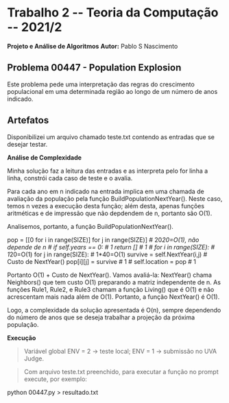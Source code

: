# Trabalho 2 -- Teoria da Computação -- 2021/2

**Projeto e Análise de Algoritmos**
**Autor:** Pablo S Nascimento

## Problema 00447 - Population Explosion

Este problema pede uma interpretação das regras do crescimento populacional em uma determinada região ao longo de um número de anos indicado.

## Artefatos

Disponibilizei um arquivo chamado teste.txt contendo as entradas que se desejar testar.

**Análise de Complexidade**

Minha solução faz a leitura das entradas e as interpreta pelo for linha a linha, constrói cada caso de teste e o avalia. 

Para cada ano em n indicado na entrada implica em uma chamada de avaliação da população pela função BuildPopulationNextYear(). Neste caso, temos n vezes a execução desta função; além desta, apenas funções aritméticas e de impressão que não depdendem de n, portanto são O(1).

Analisemos, portanto, a função BuildPopulationNextYear().

pop = [[0 for i in range(SIZE)] for j in range(SIZE)]   # 20*20=O(1), não depende de n
														#
if self.years == 0:                                     # 1
    return []                                           # 1
														#
for i in range(SIZE):                                   # 1*20=O(1)
    for j in range(SIZE):                               # 1*40=O(1)
        survive = self.NextYear(i,j)                    # Custo de NextYear()
        pop[i][j] = survive                             # 1
														#
self.location = pop                                     # 1

Portanto O(1) + Custo de NextYear(). Vamos avaliá-la:
NextYear() chama Neighbors() que tem custo O(1) preparando a matriz independente de n. As funções Rule1, Rule2, e Rule3 chamam a função Living() que é O(1) e não acrescentam mais nada além de O(1). Portanto, a função NextYear() é O(1). 

Logo, a complexidade da solução apresentada é O(n), sempre dependendo do número de anos que se deseja trabalhar a projeção da próxima população.

**Execução**
> Variável global ENV = 2 -> teste local; ENV = 1 -> submissão no UVA Judge.

> Com arquivo teste.txt preenchido, para executar a função no prompt execute, por exemplo:

python 00447.py > resultado.txt